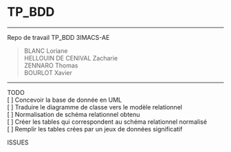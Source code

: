 # TP_BDD
***
Repo de travail TP_BDD 3IMACS-AE
> BLANC Loriane<br>
> HELLOUIN DE CENIVAL Zacharie <br>
> ZENNARO Thomas <br>
> BOURLOT Xavier

***
TODO  
 [ ] Concevoir la  base de donnée en UML  
 [ ] Traduire le diagramme de classe vers le modèle relationnel  
 [ ] Normalisation de schéma relationnel obtenu  
 [ ] Créer les tables qui correspondent au schéma relationnel normalisé  
 [ ] Remplir les tables crées par un jeux de données significatif  

ISSUES
